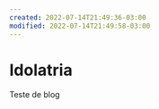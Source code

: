 ```yaml
---
created: 2022-07-14T21:49:36-03:00
modified: 2022-07-14T21:49:58-03:00
---
```


# Idolatria

Teste de blog
